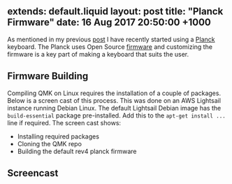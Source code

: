 extends: default.liquid
layout: post
title: "Planck Firmware"
date: 16 Aug 2017 20:50:00 +1000
---

As mentioned in my previous [post](/posts/2017-08-01-planck-build.html) I have
recently started using a [Planck][0] keyboard. The Planck uses Open Source
[firmware][1] and customizing the firmware is a key part of making a keyboard
that suits the user.

## Firmware Building

Compiling QMK on Linux requires the installation of a couple of packages. Below
is a screen cast of this process. This was done on an AWS Lightsail instance
running Debian Linux. The default Lightsail Debian image has the
`build-essential` package pre-installed. Add this to the `apt-get install ...`
line if required. The screen cast shows:

 - Installing required packages
 - Cloning the QMK repo
 - Building the default rev4 planck firmware

## Screencast

<script type="text/javascript" src="https://asciinema.org/a/133365.js"
id="asciicast-133365" async></script>

[0]: https://olkb.com/planck
[1]: http://qmk.fm
